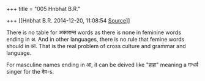+++
title = "005 Hnbhat B.R."

+++
[[Hnbhat B.R.	2014-12-20, 11:08:54 [Source](https://groups.google.com/g/samskrita/c/7CRxMA6VfwY)]]



There is no table for अकारान्त words as there is none in feminine words ending in अ. And in other languages, there is no rule that femine words should in आ. That is the real problem of cross culture and grammar and language.

  

For masculine names ending in आ, it can be deived like "हाहा" meaning
a गन्धर्व singer for the देव-s.  

  

  

